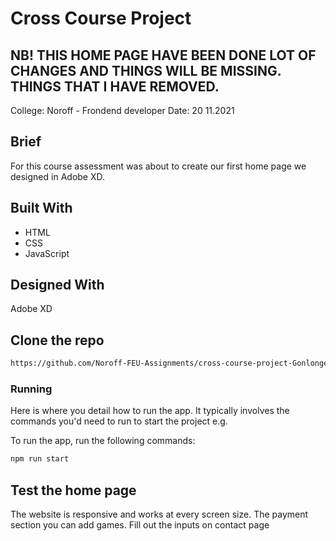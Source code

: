 # Cross Course Project

##  NB! THIS HOME PAGE HAVE BEEN DONE LOT OF CHANGES AND THINGS WILL BE MISSING. THINGS THAT I HAVE REMOVED.



College: Noroff - Frondend developer
Date: 20
11.2021

## Brief
For this course assessment was about to create our first home page we designed in Adobe XD.

## Built With

- HTML
- CSS
- JavaScript

## Designed With

Adobe XD

## Clone the repo

```bash
https://github.com/Noroff-FEU-Assignments/cross-course-project-Gonlonge.git
```

### Running

Here is where you detail how to run the app. It typically involves the commands you'd need to run to start the project e.g.

To run the app, run the following commands:

```bash
npm run start
```

## Test the home page

The website is responsive and works at every screen size.
The payment section you can add games.
Fill out the inputs on contact page

